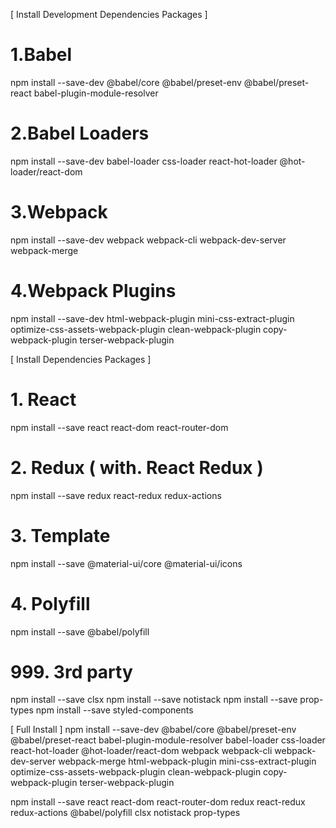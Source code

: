 [ Install Development Dependencies Packages ]
# 1.Babel
npm install --save-dev @babel/core @babel/preset-env @babel/preset-react babel-plugin-module-resolver

# 2.Babel Loaders
npm install --save-dev babel-loader css-loader react-hot-loader @hot-loader/react-dom

# 3.Webpack
npm install --save-dev webpack webpack-cli webpack-dev-server webpack-merge

# 4.Webpack Plugins
npm install --save-dev html-webpack-plugin mini-css-extract-plugin optimize-css-assets-webpack-plugin clean-webpack-plugin copy-webpack-plugin terser-webpack-plugin 


[ Install Dependencies Packages ]
# 1. React
npm install --save react react-dom react-router-dom

# 2. Redux ( with. React Redux )
npm install --save redux react-redux redux-actions

# 3. Template
npm install --save @material-ui/core @material-ui/icons

# 4. Polyfill
npm install --save @babel/polyfill

# 999. 3rd party
npm install --save clsx
npm install --save notistack
npm install --save prop-types
npm install --save styled-components



[ Full Install ]
npm install --save-dev @babel/core @babel/preset-env @babel/preset-react babel-plugin-module-resolver babel-loader css-loader react-hot-loader @hot-loader/react-dom webpack webpack-cli webpack-dev-server webpack-merge html-webpack-plugin mini-css-extract-plugin optimize-css-assets-webpack-plugin clean-webpack-plugin copy-webpack-plugin terser-webpack-plugin

npm install --save react react-dom react-router-dom redux react-redux redux-actions @babel/polyfill clsx notistack prop-types